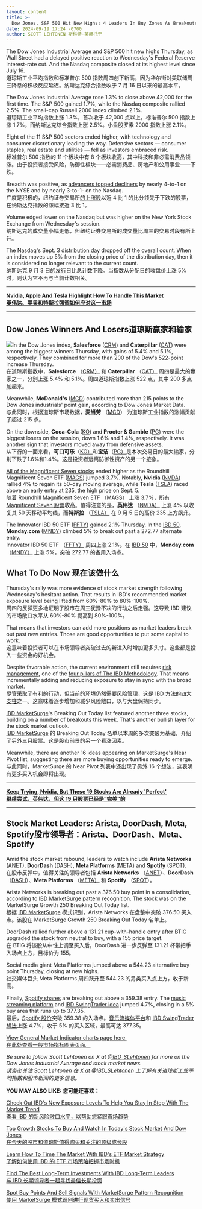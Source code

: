 ```yaml
---
layout: content
title: >-
  Dow Jones, S&P 500 Hit New Highs; 4 Leaders In Buy Zones As Breakouts Enhance Stock Market Outlook	道琼斯、标准普尔 500 指数创下新高;4 个领先企业进入买入区，突破增强股市前景
date: 2024-09-19 17:24 -0700
author: SCOTT LEHTONEN 斯科特·莱赫托宁
---
```






The Dow Jones Industrial Average and S&P 500 hit new highs Thursday, as Wall Street had a delayed positive reaction to Wednesday's Federal Reserve interest-rate cut. And the Nasdaq composite closed at its highest level since July 16.  
道琼斯工业平均指数和标准普尔 500 指数周四创下新高，因为华尔街对美联储周三降息的积极反应延迟。纳斯达克综合指数收于 7 月 16 日以来的最高水平。




The Dow Jones Industrial Average rose 1.3% to close above 42,000 for the first time. The S&P 500 gained 1.7%, while the Nasdaq composite rallied 2.5%. The small-cap Russell 2000 index climbed 2.1%.  
道琼斯工业平均指数上涨 1.3%，首次收于 42,000 点以上。标准普尔 500 指数上涨 1.7%，而纳斯达克综合指数上涨 2.5%。小盘股罗素 2000 指数上涨 2.1%。


Eight of the 11 S&P 500 sectors ended higher, with technology and consumer discretionary leading the way. Defensive sectors — consumer staples, real estate and utilities — fell as investors embraced risk.  
标准普尔 500 指数的 11 个板块中有 8 个板块收高，其中科技和非必需消费品领涨。由于投资者接受风险，防御性板块——必需消费品、房地产和公用事业——下跌。


Breadth was positive, as [advancers topped decliners](https://www.marketwatch.com/market-data/us?mod=market-data-center) by nearly 4-to-1 on the NYSE and by nearly 3-to-1- on the Nasdaq.  
广度是积极的，纽约证券交易所[的上涨股](https://www.marketwatch.com/market-data/us?mod=market-data-center)以近 4 比 1 的比分领先于下跌的股票，在纳斯达克指数的涨幅接近 3 比 1。


Volume edged lower on the Nasdaq but was higher on the New York Stock Exchange from Wednesday's session.  
纳斯达克的成交量小幅走低，但纽约证券交易所的成交量比周三的交易时段有所上升。


The Nasdaq's Sept. 3 [distribution day](https://www.investors.com/how-to-invest/investors-corner/stock-market-timing-the-subtle-sign-of-market-tops/) dropped off the overall count. When an index moves up 5% from the closing price of the distribution day, then it is considered no longer relevant to the current count.  
纳斯达克 9 月 3 日[的发行日](https://www.investors.com/how-to-invest/investors-corner/stock-market-timing-the-subtle-sign-of-market-tops/)比总计数下降。当指数从分配日的收盘价上涨 5% 时，则认为它不再与当前计数相关。




---


[**Nvidia, Apple And Tesla Highlight How To Handle This Market  
英伟达、苹果和特斯拉强调如何应对这一市场**](https://www.investors.com/how-to-invest/investors-corner/investing-in-stocks-stock-investing-with-three-step-routine/)




---


Dow Jones Winners And Losers道琼斯赢家和输家
------------------------------------


![](https://www.investors.com/wp-content/uploads/2024/09/MP091924--262x300.jpg)In the Dow Jones index, **Salesforce** ([CRM](https://research.investors.com/quote.aspx?symbol=CRM)) and **Caterpillar** ([CAT](https://research.investors.com/quote.aspx?symbol=CAT)) were among the biggest winners Thursday, with gains of 5.4% and 5.1%, respectively. They combined for more than 200 of the Dow's 522-point increase Thursday.  
在道琼斯指数中，**Salesforce** （[CRM）](https://research.investors.com/quote.aspx?symbol=CRM) 和 **Caterpillar** （[CAT）](https://research.investors.com/quote.aspx?symbol=CAT) 周四是最大的赢家之一，分别上涨 5.4% 和 5.1%。周四道琼斯指数上涨 522 点，其中 200 多点加起来。


Meanwhile, **McDonald's** ([MCD](https://research.investors.com/quote.aspx?symbol=MCD)) contributed more than 215 points to the Dow Jones industrials' point gain, according to Dow Jones Market Data.  
与此同时，根据道琼斯市场数据，**麦当劳** （[MCD](https://research.investors.com/quote.aspx?symbol=MCD)） 为道琼斯工业指数的涨幅贡献了超过 215 点。


On the downside, **Coca-Cola** ([KO](https://research.investors.com/quote.aspx?symbol=KO)) and **Procter & Gamble** ([PG](https://research.investors.com/quote.aspx?symbol=PG)) were the biggest losers on the session, down 1.6% and 1.4%, respectively. It was another sign that investors moved away from defensive assets.  
从下行的一面来看，**可口可乐**（[KO）](https://research.investors.com/quote.aspx?symbol=KO)和**宝洁**（[PG）](https://research.investors.com/quote.aspx?symbol=PG)是本次交易日的最大输家，分别下跌了1.6%和1.4%。这是投资者远离防御性资产的另一个迹象。


[All of the Magnificent Seven stocks](https://www.investors.com/research/magnificent-seven-stocks-to-buy-and-and-watch/) ended higher as the Roundhill Magnificent Seven ETF ([MAGS](https://research.investors.com/quote.aspx?symbol=MAGS)) jumped 3.7%. Notably, **Nvidia** ([NVDA](https://research.investors.com/quote.aspx?symbol=NVDA)) rallied 4% to regain its 50-day moving average, while **Tesla** ([TSLA](https://research.investors.com/quote.aspx?symbol=TSLA)) raced above an early entry at 235, the high price on Sept. 5.  
随着 Roundhill Magnificent Seven ETF （[MAGS](https://research.investors.com/quote.aspx?symbol=MAGS)） 上涨 3.7%，[所有 Magnificent Seven 股票](https://www.investors.com/research/magnificent-seven-stocks-to-buy-and-and-watch/)收高。值得注意的是，**英伟达** （[NVDA）](https://research.investors.com/quote.aspx?symbol=NVDA) 上涨 4% 以收复其 50 天移动平均线，而**特斯拉** （[TSLA）](https://research.investors.com/quote.aspx?symbol=TSLA) 在 9 月 5 日的高价 235 上方飙升。


The Innovator IBD 50 ETF ([FFTY](https://research.investors.com/quote.aspx?symbol=FFTY)) gained 2.1% Thursday. In the [IBD 50](https://research.investors.com/stock-lists/ibd-50/), **Monday.com** ([MNDY](https://research.investors.com/quote.aspx?symbol=MNDY)) climbed 5% to break out past a 272.77 alternate entry.  
Innovator IBD 50 ETF （[FFTY）](https://research.investors.com/quote.aspx?symbol=FFTY) 周四上涨 2.1%。在 [IBD 50](https://research.investors.com/stock-lists/ibd-50/) 中，**Monday.com** （[MNDY）](https://research.investors.com/quote.aspx?symbol=MNDY) 上涨 5%，突破 272.77 的备用入场点。


What To Do Now 现在该做什么
---------------------


Thursday's rally was more evidence of stock market strength following Wednesday's hesitant action. That results in IBD's recommended market exposure level being lifted from 60%-80% to 80%-100%.  
周四的反弹更多地证明了股市在周三犹豫不决的行动之后走强。这导致 IBD 建议的市场敞口水平从 60%-80% 提高到 80%-100%。


That means that investors can add more positions as market leaders break out past new entries. Those are good opportunities to put some capital to work.  
这意味着投资者可以在市场领导者突破过去的新进入时增加更多头寸。这些都是投入一些资金的好机会。


Despite favorable action, the current environment still requires [risk management](https://www.investors.com/how-to-invest/investors-corner/risk-management-in-the-stock-market-how-much-money-to-invest-now/), one of the [four pillars of The IBD Methodology](https://www.investors.com/how-to-invest/investors-corner/stock-market-investing-ibd-methodology/). That means incrementally adding and reducing exposure to stay in sync with the broad market.  
尽管采取了有利的行动，但当前的环境仍然需要[风险管理](https://www.investors.com/how-to-invest/investors-corner/risk-management-in-the-stock-market-how-much-money-to-invest-now/)，这是 [IBD 方法的四大支柱](https://www.investors.com/how-to-invest/investors-corner/stock-market-investing-ibd-methodology/)之一。这意味着逐步增加和减少风险敞口，以与大盘保持同步。


[IBD MarketSurge](https://get.investors.com/marketsurge/?artProdLink=MarketSurge)'s Breaking Out Today list featured another three stocks, building on a number of breakouts this week. That's another bullish layer for the stock market outlook.  
[IBD MarketSurge](https://get.investors.com/marketsurge/?artProdLink=MarketSurge) 的 Breaking Out Today 名单以本周的多次突破为基础，介绍了另外三只股票。这是股市前景的另一个看涨因素。


Meanwhile, there are another 16 ideas appearing on MarketSurge's Near Pivot list, suggesting there are more buying opportunities ready to emerge.  
与此同时，MarketSurge 的 Near Pivot 列表中还出现了另外 16 个想法，这表明有更多买入机会即将出现。




---


[**Keep Trying, Nvidia, But These 19 Stocks Are Already 'Perfect'  
继续尝试，英伟达，但这 19 只股票已经是“完美”的**](https://www.investors.com/research/stock-screener-top-stocks-to-buy-watch/)




---



Stock Market Leaders: Arista, DoorDash, Meta, Spotify股市领导者：Arista、DoorDash、Meta、Spotify
---------------------------------------------------------------------------------------


Amid the stock market rebound, leaders to watch include **Arista Networks** ([ANET](https://research.investors.com/quote.aspx?symbol=ANET)), **DoorDash** ([DASH](https://research.investors.com/quote.aspx?symbol=DASH)), **Meta Platforms** ([META](https://research.investors.com/quote.aspx?symbol=META)) and **Spotify** ([SPOT](https://research.investors.com/quote.aspx?symbol=SPOT)).  
在股市反弹中，值得关注的领导者包括 **Arista Networks** （[ANET](https://research.investors.com/quote.aspx?symbol=ANET)）、**DoorDash** （[DASH](https://research.investors.com/quote.aspx?symbol=DASH)）、**Meta Platforms** （[META）](https://research.investors.com/quote.aspx?symbol=META) 和 **Spotify** （[SPOT](https://research.investors.com/quote.aspx?symbol=SPOT)）。


Arista Networks is breaking out past a 376.50 buy point in a consolidation, according to [IBD MarketSurge](https://get.investors.com/marketsurge/?artProdLink=MarketSurge) pattern recognition. The stock was on the MarketSurge Growth 250 Breaking Out Today list.  
根据 [IBD MarketSurge](https://get.investors.com/marketsurge/?artProdLink=MarketSurge) 模式识别，Arista Networks 在盘整中突破 376.50 买入点。该股在 MarketSurge Growth 250 Breaking Out Today 名单上。


DoorDash rallied further above a 131.21 cup-with-handle entry after BTIG upgraded the stock from neutral to buy, with a 155 price target.  
在 BTIG 将该股从中性上调至买入后，DoorDash 进一步反弹至 131.21 杯带把手入场点上方，目标价为 155。


Social media giant Meta Platforms jumped above a 544.23 alternative buy point Thursday, closing at new highs.  
社交媒体巨头 Meta Platforms 周四跃升至 544.23 的另类买入点上方，收于新高。


Finally, [Spotify shares](https://www.investors.com/research/ibd-stock-of-the-day/spotify-stock-forecast-1-billion-active-users/) are breaking out above a 359.38 entry. The [music streaming platform](https://www.investors.com/news/technology/spotify-stock-hits-high-note-price-target-hike/) and [IBD SwingTrader idea](https://www.investors.com/product/swingtrader/?artProdLink=Swingtrader) jumped 4.7%, closing in a 5% buy area that runs up to 377.35.  
最后，[Spotify 股价](https://www.investors.com/research/ibd-stock-of-the-day/spotify-stock-forecast-1-billion-active-users/)突破 359.38 的入场点。[音乐流媒体平台](https://www.investors.com/news/technology/spotify-stock-hits-high-note-price-target-hike/)和 [IBD SwingTrader 想法](https://www.investors.com/product/swingtrader/?artProdLink=Swingtrader)上涨 4.7%，收于 5% 的买入区域，最高可达 377.35。


[View General Market Indicator charts page here.  
在此处查看一般市场指标图表页面。](https://www.investors.com/wp-content/uploads/2024/09/DailyGMI_091924.pdf)


*Be sure to follow Scott Lehtonen on X at [@IBD\_SLehtonen](https://twitter.com/IBD_SLehtonen) for more on the Dow Jones Industrial Average and stock market news.  
请务必关注 Scott Lehtonen 在 [X at @IBD\_SLehtonen](https://twitter.com/IBD_SLehtonen) 上了解有关道琼斯工业平均指数和股市新闻的更多信息。*




**YOU MAY ALSO LIKE: 您可能还喜欢：**


[Check Out IBD's New Exposure Levels To Help You Stay In Step With The Market Trend  
查看 IBD 的新风险敞口水平，以帮助您紧跟市场趋势](https://www.investors.com/how-to-invest/investors-corner/risk-management-in-the-stock-market-how-much-money-to-invest-now/)


[Top Growth Stocks To Buy And Watch In Today's Stock Market And Dow Jones  
在今天的股市和道琼斯值得购买和关注的顶级成长股](https://www.investors.com/stock-lists/stocks-to-watch-top-rated-ipos-big-caps-and-growth-stocks/)


[Learn How To Time The Market With IBD's ETF Market Strategy  
了解如何使用 IBD 的 ETF 市场策略把握市场时机](https://www.investors.com/market-trend/ibds-etf-market-strategy/ibds-etf-market-strategy/)


[Find The Best Long-Term Investments With IBD Long-Term Leaders  
与 IBD 长期领导者一起寻找最佳长期投资](https://www.investors.com/research/ibd-long-term-leaders-screen)


[Spot Buy Points And Sell Signals With MarketSurge Pattern Recognition  
使用 MarketSurge 模式识别进行现货买入和卖出信号](https://get.investors.com/marketsurge/?artProdLink=MarketSurge)






